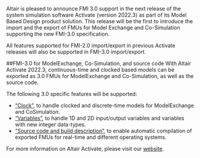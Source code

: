 Altair is pleased to announce FMI 3.0 support in the next release of the system simulation software Activate (version 2022.3) as part of its Model Based Design product solution. 
This release will be the first to introduce the import and the export of FMUs for Model Exchange and Co-Simulation supporting the new FMI-3.0 specification. 

All features supported for FMI-2.0 import/export in previous Activate releases will also be supported in FMI-3.0 import/export.

##FMI-3.0 for ModelExchange, Co-Simulation, and source code
With Altair Activate 2022.3, continuous-time and clocked based models can be exported as 3.0 FMUs for ModelExchange and Co-Simulation, as well as the source code. 

The following 3.0 specific features will be supported:
* [“Clock”](https://fmi-standard.org/docs/3.0/#Clock), to handle clocked and discrete-time models for ModelExchange and CoSimulation.
* [“Variables”](https://fmi-standard.org/docs/3.0/#fmu-variables), to handle 1D and 2D input/output variables and variables with new integer data-types.
* [“Source code and build description”](https://fmi-standard.org/docs/3.0/#BuildConfiguration ), to enable automatic compilation of exported FMUs for real-time and different operating systems.

For more information on Altair Activate, please visit our [website](https://www.altair.com/activate ).
